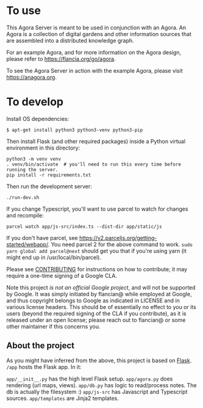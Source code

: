 # To use
This Agora Server is meant to be used in conjunction with an Agora. An Agora is
a collection of digital gardens and other information sources that are assembled
into a distributed knowledge graph.

For an example Agora, and for more information on the Agora design, please refer to <https://flancia.org/go/agora>.

To see the Agora Server in action with the example Agora, please visit
<https://anagora.org>.

# To develop

Install OS dependencies:
```
$ apt-get install python3 python3-venv python3-pip
```

Then install Flask (and other required packages) inside a Python virtual environment in this directory:
```
python3 -m venv venv
. venv/bin/activate  # you'll need to run this every time before running the server.
pip install -r requirements.txt
```

Then run the development server:
```
./run-dev.sh
```

If you change Typescript, you'll want to use parcel to watch for changes and recompile:

```
parcel watch app/js-src/index.ts --dist-dir app/static/js
```

If you don't have parcel, see https://v2.parceljs.org/getting-started/webapp/. You need parcel 2 for the above command to work. `sudo yarn global add parcel@next` should get you that if you're using yarn (it might end up in /usr/local/bin/parcel).

Please see [CONTRIBUTING](CONTRIBUTING.md) for instructions on how to
contribute; it may require a one-time signing of a Google CLA.

Note this project *is not an official Google project*, and will not be supported by
Google. It was simply initiated by flancian@ while employed at Google, and
thus copyright belongs to Google as indicated in LICENSE and in various license
headers. This should be of essentially no effect to you or its users (beyond the
required signing of the CLA if you contribute), as it is released under an open
license; please reach out to flancian@ or some other maintainer if this concerns you.  

## About the project
As you might have inferred from the above, this project is based on [Flask](https://flask.palletsprojects.com). ```/app``` hosts the Flask app. In it:

```app/__init__.py``` has the high level Flask setup.
```app/agora.py``` does rendering (url maps, views).
```app/db.py``` has logic to read/process notes. The db is actually the filesystem :)
```app/js-src``` has Javascript and Typescript sources.
```app/templates``` are Jinja2 templates.
